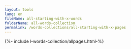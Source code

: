 ```yaml
---
layout: tools
lang: en
fileName: all-starting-with-x-words
folderName: all-words-collection
permalink: /words-collections/all-starting-with-x-pages
---
```


{%- include l-words-collection/allpages.html-%}